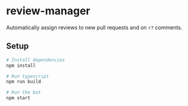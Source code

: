 # review-manager

Automatically assign reviews to new pull requests and on `r?` comments.

## Setup

```sh
# Install dependencies
npm install

# Run typescript
npm run build

# Run the bot
npm start
```

